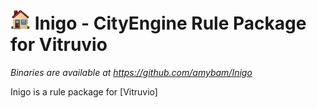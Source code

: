 # ![](docs/img/house.png) Inigo - CityEngine Rule Package for Vitruvio

*Binaries are available at https://github.com/amybam/Inigo*

Inigo is a rule package for [Vitruvio]